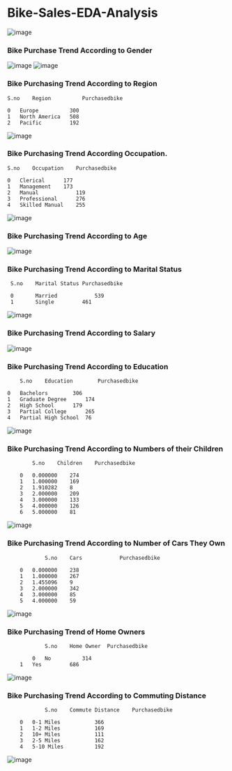 # Bike-Sales-EDA-Analysis

![image](https://user-images.githubusercontent.com/108980892/212248989-a422b54b-d267-4b3d-845c-cde0e3023985.png)

### Bike Purchase Trend According to Gender
![image](https://user-images.githubusercontent.com/108980892/212249101-a6f877cc-39b9-4c29-b7ba-c1a10e31dd37.png)
![image](https://user-images.githubusercontent.com/108980892/212249128-9c83cf68-f802-4ba7-8a61-b1bbf349f431.png)

### Bike Purchasing Trend According to Region
	S.no    Region	        Purchasedbike
	
	0	Europe	        300
	1	North America	508
	2	Pacific	        192
![image](https://user-images.githubusercontent.com/108980892/212249217-c773e739-e04a-41be-a714-cf5b38c3410c.png)

### Bike Purchasing Trend According Occupation.
	S.no    Occupation	  Purchasedbike
	
	0	Clerical	  177
	1	Management	  173
	2	Manual	          119
	3	Professional	  276
	4	Skilled Manual	  255
![image](https://user-images.githubusercontent.com/108980892/212249364-4bddb1db-931f-4a7d-81e4-dfaabdc4a1c9.png)

### Bike Purchasing Trend According to Age
![image](https://user-images.githubusercontent.com/108980892/212254910-651cbefa-469c-4bfd-8506-f807ec3f9a1d.png)

### Bike Purchasing Trend According to Marital Status

     S.no    Marital Status	Purchasedbike
     
     0	     Married	        539
     1	     Single	        461
![image](https://user-images.githubusercontent.com/108980892/212255207-0f1f4f74-4dbc-4d7b-964e-3e47c286db69.png)

### Bike Purchasing Trend According to Salary
![image](https://user-images.githubusercontent.com/108980892/212255348-720c152d-da4a-4ea6-819c-42d7a5232b6b.png)

### Bike Purchasing Trend According to Education
      	S.no    Education	     Purchasedbike
	
	0	Bachelors	     306
	1	Graduate Degree	     174
	2	High School	     179
	3	Partial College	     265
	4	Partial High School  76
![image](https://user-images.githubusercontent.com/108980892/212255684-fb108384-9e82-46af-af71-5e14d996c6a4.png)

### Bike Purchasing Trend According to Numbers of their Children
        	S.no    Children	Purchasedbike
		
		0	0.000000	274
		1	1.000000	169
		2	1.910282	8
		3	2.000000	209
		4	3.000000	133
		5	4.000000	126
		6	5.000000	81
![image](https://user-images.githubusercontent.com/108980892/212255930-c33575bc-a9d8-4ec6-8a11-1c4f7c352844.png)

### Bike Purchasing Trend According to Number of Cars They Own
                S.no    Cars	        Purchasedbike
		
		0	0.000000	238
		1	1.000000	267
		2	1.455096	9
		3	2.000000	342
		4	3.000000	85
		5	4.000000	59
![image](https://user-images.githubusercontent.com/108980892/212256138-f954a84a-d931-47b7-87fe-4fda1eee3287.png)

### Bike Purchasing Trend of Home Owners
                S.no    Home Owner	Purchasedbike
		
	        0	No	        314
		1	Yes	        686
![image](https://user-images.githubusercontent.com/108980892/212256380-d5f990e6-66a8-4333-87da-6c7d5b9ad519.png)

### Bike Purchasing Trend According to Commuting Distance
                S.no    Commute Distance	Purchasedbike
		
		0	0-1 Miles	        366
		1	1-2 Miles	        169
		2	10+ Miles	        111
		3	2-5 Miles	        162
		4	5-10 Miles	        192
![image](https://user-images.githubusercontent.com/108980892/212256696-c83e5911-5d23-45cf-a79c-e703d24b4480.png)
